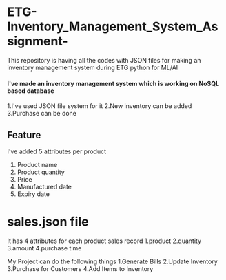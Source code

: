 # ETG-Inventory_Management_System_Assignment-
This repository is having all the codes with JSON files for making an inventory management system during ETG python for ML/AI
#### I've made an inventory management system which is working on NoSQL based database
1.I've used JSON file system for it
2.New inventory can be added
3.Purchase can be done

## Feature
I've added 5 attributes per product
1. Product name
2. Product quantity 
3. Price
4. Manufactured date
5. Expiry date

# sales.json file
It has 4 attributes for each product sales record
1.product
2.quantity
3.amount
4.purchase time

My Project can do the following things
1.Generate Bills
2.Update Inventory
3.Purchase for Customers
4.Add Items to Inventory

